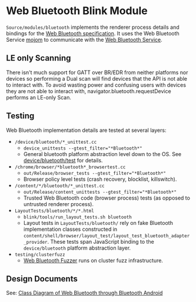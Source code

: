 # Web Bluetooth Blink Module

`Source/modules/bluetooth` implements the renderer process details and bindings
for the [Web Bluetooth specification]. It uses the Web Bluetooth Service
[mojom] to communicate with the [Web Bluetooth Service].

[Web Bluetooth specification]: https://webbluetoothcg.github.io/web-bluetooth/
[mojom]: ../../../public/platform/modules/bluetooth/web_bluetooth.mojom
[Web Bluetooth Service]: /content/browser/bluetooth/


## LE only Scanning

There isn't much support for GATT over BR/EDR from neither platforms nor
devices so performing a Dual scan will find devices that the API is not
able to interact with. To avoid wasting power and confusing users with
devices they are not able to interact with, navigator.bluetooth.requestDevice
performs an LE-only Scan.


## Testing

Web Bluetooth implementation details are tested at several layers:

*   `/device/bluetooth/*_unittest.cc`
    *   `device_unittests --gtest_filter="*Bluetooth*"`
    *   General bluetooth platform abstraction level down to the OS.
        See [device/bluetooth/test](/device/bluetooth/test) for details.
*   `/chrome/browser/*bluetooth*_browsertest.cc`
    *   `out/Release/browser_tests --gtest_filter="*Bluetooth*"`
    *   Browser policy level tests (crash recovery, blocklist, killswitch).
*   `/content/*/bluetooth/*_unittest.cc`
    *   `out/Release/content_unittests --gtest_filter="*Bluetooth*"`
    *   Trusted Web Bluetooth code (browser process) tests
        (as opposed to untrusted renderer process).
*   `LayoutTests/bluetooth/*/*.html`
    *   `blink/tools/run_layout_tests.sh bluetooth`
    *   Layout tests in `LayoutTests/bluetooth/` rely on
        fake Bluetooth implementation classes constructed in
        `content/shell/browser/layout_test/layout_test_bluetooth_adapter_provider`.
        These tests span JavaScript binding to the `device/bluetooth` platform
        abstraction layer.
*   `testing/clusterfuzz`
    *   [Web Bluetooth Fuzzer] runs on cluster fuzz infrastructure.

[Web Bluetooth Fuzzer]: testing/clusterfuzz/README.md


## Design Documents

See: [Class Diagram of Web Bluetooth through Bluetooth Android][Class]

[Class]: https://sites.google.com/a/chromium.org/dev/developers/design-documents/bluetooth-design-docs/web-bluetooth-through-bluetooth-android-class-diagram

